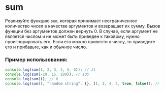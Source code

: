 # sum

Реализуйте функцию `sum`, которая принимает неограниченное количество чисел в качестве аргументов и возвращает их сумму. Вызов функции без аргументов должен вернуть 0. В случае, если аргумент не является числом и не может быть приведен к таковому, нужно проигнорировать его. Если его можно привести к числу, то приведите его и прибавьте, как и обычное число.

### Пример использования:

```javascript
console.log(sum(1, 2, 3, 4, 5, 6)); // 21
console.log(sum(-10, 15, 100)); // 105
console.log(sum()); // 0
console.log(sum(1, "random string", {}, [], 3, 4, 2, true, false)); // 11. Примечание: true было приведено к 1
```
